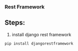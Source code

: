 ### Rest Framework

## Steps: 

1. install django rest framework
```
pip install djangorestframework
```